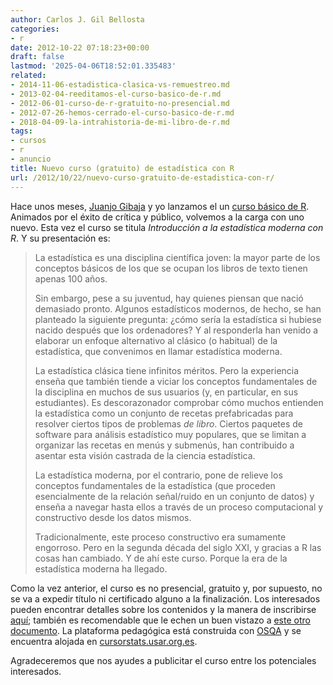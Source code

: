 ```yaml
---
author: Carlos J. Gil Bellosta
categories:
- r
date: 2012-10-22 07:18:23+00:00
draft: false
lastmod: '2025-04-06T18:52:01.335483'
related:
- 2014-11-06-estadistica-clasica-vs-remuestreo.md
- 2013-02-04-reeditamos-el-curso-basico-de-r.md
- 2012-06-01-curso-de-r-gratuito-no-presencial.md
- 2012-07-26-hemos-cerrado-el-curso-basico-de-r.md
- 2018-04-09-la-intrahistoria-de-mi-libro-de-r.md
tags:
- cursos
- r
- anuncio
title: Nuevo curso (gratuito) de estadística con R
url: /2012/10/22/nuevo-curso-gratuito-de-estadistica-con-r/
---
```


Hace unos meses, [Juanjo Gibaja](http://jjgibaja.net/) y yo lanzamos el un [curso básico de R](https://datanalytics.com/2012/06/11/hoy-ha-comenzado-el-curso-basico-de-r/). Animados por el éxito de crítica y público, volvemos a la carga con uno nuevo. Esta vez el curso se titula _Introducción a la estadística moderna con R_. Y su presentación es:

>La estadística es una disciplina científica joven: la mayor parte de los conceptos básicos de los que se ocupan los libros de texto tienen apenas 100 años.
>
>Sin embargo, pese a su juventud, hay quienes piensan que nació demasiado pronto. Algunos estadísticos modernos, de hecho, se han planteado la siguiente pregunta: ¿cómo sería la estadística si hubiese nacido después que los ordenadores? Y al responderla han venido a elaborar un enfoque alternativo al clásico (o habitual) de la estadística, que convenimos en llamar estadística moderna.
>
>La estadística clásica tiene infinitos méritos. Pero la experiencia enseña que también tiende a viciar los conceptos fundamentales de la disciplina en muchos de sus usuarios (y, en particular, en sus estudiantes). Es descorazonador comprobar cómo muchos entienden la estadística como un conjunto de recetas prefabricadas para resolver ciertos tipos de problemas _de libro_. Ciertos paquetes de software para análisis estadístico muy populares, que se limitan a organizar las recetas en menús y submenús, han contribuido a asentar esta visión castrada de la ciencia estadística.
>
>La estadística moderna, por el contrario, pone de relieve los conceptos fundamentales de la estadística (que proceden esencialmente de la relación señal/ruido en un conjunto de datos) y enseña a navegar hasta ellos a través de un proceso computacional y constructivo desde los datos mismos.
>
>Tradicionalmente, este proceso constructivo era sumamente engorroso. Pero en la segunda década del siglo XXI, y gracias a R las cosas han cambiado. Y de ahí este curso. Porque la era de la estadística moderna ha llegado.

Como la vez anterior, el curso es no presencial, gratuito y, por supuesto, no se va a expedir título ni certificado alguno a la finalización. Los interesados pueden encontrar detalles sobre los contenidos y la manera de inscribirse [aquí](https://docs.google.com/document/d/164svC1XxP1cpnJeczpZIlIQ2-sAoe0z6d47fDLgtIyM/edit); también es recomendable que le echen un buen vistazo a [este otro documento](https://docs.google.com/document/d/164svC1XxP1cpnJeczpZIlIQ2-sAoe0z6d47fDLgtIyM/edit). La plataforma pedagógica está construida con [OSQA](http://www.osqa.net/) y se encuentra alojada en [cursorstats.usar.org.es](http://cursorstats.usar.org.es/).

Agradeceremos que nos ayudes a publicitar el curso entre los potenciales interesados.